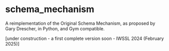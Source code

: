 # schema_mechanism
A reimplementation of the Original Schema Mechanism, as proposed by Gary Drescher, in Python, and Gym compatible.

[under construction - a first complete version soon - IWSSL 2024 (February 2025)]
